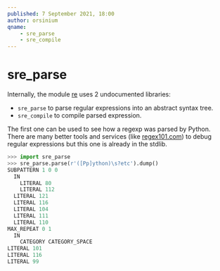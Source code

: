 ```yaml
---
published: 7 September 2021, 18:00
author: orsinium
qname:
    - sre_parse
    - sre_compile
---
```


# sre_parse

Internally, the module [re](https://docs.python.org/3/library/re.html) uses 2 undocumented libraries:

+ `sre_parse` to parse regular expressions into an abstract syntax tree.
+ `sre_compile` to compile parsed expression.

The first one can be used to see how a regexp was parsed by Python. There are many better tools and services (like [regex101.com](https://regex101.com/)) to debug regular expressions but this one is already in the stdlib.

```python
>>> import sre_parse
>>> sre_parse.parse(r'([Pp]ython)\s?etc').dump()
SUBPATTERN 1 0 0
  IN
    LITERAL 80
    LITERAL 112
  LITERAL 121
  LITERAL 116
  LITERAL 104
  LITERAL 111
  LITERAL 110
MAX_REPEAT 0 1
  IN
    CATEGORY CATEGORY_SPACE
LITERAL 101
LITERAL 116
LITERAL 99
```
